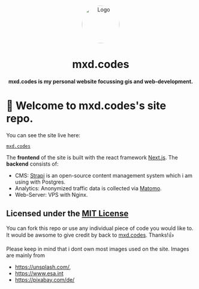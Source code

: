 <div align="center">
  <img alt="Logo" src="https://mxd.codes/profile.png" width="100" style="border-radius:50%;"/>
</div>
<h1 align="center">
  mxd.codes
</h1>
<h4 align="center">
  mxd.codes is my personal website focussing gis and web-development.
</h4>

# 👋 Welcome to mxd.codes's site repo.

You can see the site live here:

[`mxd.codes`](https://mxd.codes)

The **frontend** of the site is built with the react framework [Next.js](https://nextjs.org/ "Next.js").
The **backend** consists of:

- CMS: [Strapi](https://strapi.io/ "strapi") is an open-source content management system which i am using with Postgres.
- Analytics: Anonymized traffic data is collected via [Matomo](https://matomo.org/ "Matomo").
- Web-Server: VPS with Nginx.

## Licensed under the [MIT License](https://github.com/DaTurboD/mxd-codes-frontend/blob/v2/LICENSE "MIT License")

You can fork this repo or use any individual piece of code you would like to.
It would be awsome to give credit by back to [mxd.codes](https://mxd.codes). Thanks!👍

Please keep in mind that i dont own most images used on the site.
Images are mainly from

- https://unsplash.com/,
- https://www.esa.int
- https://pixabay.com/de/
